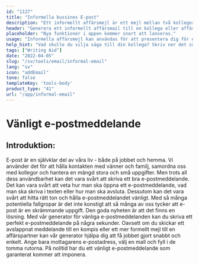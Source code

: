 ```yaml
---
id: "1127"
title: "Informella bussines E-post"
description: "Ett informellt affärsmejl är ett mejl mellan två kollegor eller affärspartners som inte är överdrivet formellt. Det är ett sätt att bygga upp ett förhållande och etablera en relation med den person du skickar ett mejl till."
header: "Generera ett informellt affärsmail till en kollega eller affärspartner."
placeholder: "Nya funktioner i appen kommer snart att lanseras."
usage: "Informella affärsmejl kan användas för att presentera dig för en ny kollega eller affärspartner eller för att bygga upp en relation med någon du redan har träffat."
help_hint: "Vad skulle du vilja säga till din kollega? Skriv ner det så omvandlar vi det till ett informellt affärsmail."
tags: ["Writing Aid"]
date: "2022-04-05"
slug: "/sv/tools/email/informal-email"
lang: "sv"
icon: "addEmail"
tone: false
templateKey: 'tools-body'
product_type: "41"
url: "/app/informal-email"
---
```


# Vänligt e-postmeddelande

## Introduktion:

E-post är en självklar del av våra liv - både på jobbet och hemma. Vi använder det för att hålla kontakten med vänner och familj, samordna oss med kollegor och hantera en mängd stora och små uppgifter. Men trots all dess användbarhet kan det vara svårt att skriva ett bra e-postmeddelande. Det kan vara svårt att veta hur man ska öppna ett e-postmeddelande, vad man ska skriva i texten eller hur man ska avsluta. Dessutom kan det vara svårt att hitta rätt ton och hålla e-postmeddelandet vänligt. Med så många potentiella fallgropar är det inte konstigt att så många av oss tycker att e-post är en skrämmande uppgift. Den goda nyheten är att det finns en lösning. Med vår generator för vänliga e-postmeddelanden kan du skriva ett perfekt e-postmeddelande på några sekunder. Oavsett om du skickar ett avslappnat meddelande till en kompis eller ett mer formellt mejl till en affärspartner kan vår generator hjälpa dig att få jobbet gjort snabbt och enkelt. Ange bara mottagarens e-postadress, välj en mall och fyll i de tomma rutorna. På nolltid har du ett vänligt e-postmeddelande som garanterat kommer att imponera.
